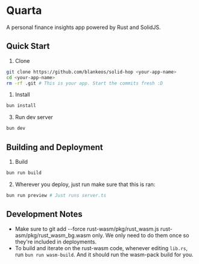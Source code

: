 # Quarta

A personal finance insights app powered by Rust and SolidJS.

## Quick Start

1. Clone

```sh
git clone https://github.com/blankeos/solid-hop <your-app-name>
cd <your-app-name>
rm -rf .git # This is your app. Start the commits fresh :D
```

1. Install

```sh
bun install
```

3. Run dev server

```sh
bun dev
```

## Building and Deployment

1. Build

```sh
bun run build
```

2. Wherever you deploy, just run make sure that this is ran:

```sh
bun run preview # Just runs server.ts
```

## Development Notes

- Make sure to git add --force rust-wasm/pkg/rust_wasm.js rust-asm/pkg/rust_wasm_bg.wasm only.
  We only need to do them once so they're included in deployments.
- To build and iterate on the rust-wasm code, whenever editing `lib.rs`, run `bun run wasm-build`. And it
  should run the wasm-pack build for you.
